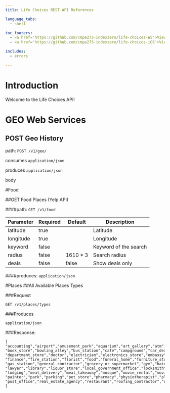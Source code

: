```yaml
---
title: Life Choices REST API References

language_tabs:
  - shell

toc_footers:
  - <a href='https://github.com/cmpe273-indexzero/life-choices-WS'>View WS Project GitHub Page</a>
  - <a href='https://github.com/cmpe273-indexzero/life-choices-iOS'>View iOS Project GitHub Page</a>

includes:
  - errors

---
```


# Introduction

Welcome to the Life Choices API!






# GEO Web Services
## POST Geo History

path: `POST /v1/geo/`

consumes `application/json`

produces `application/json`

body





#Food

##GET Food Places (Yelp API)

####path: `GET /v1/food`

Parameter | Required | Default | Description
--------- | -------  | --------|-----------
latitude  | true     |         | Latitude
longitude | true     |         | Longitude
keyword   | false    |         | Keyword of the search
radius    | false    | 1610 * 3| Search radius
deals     | false    | false   | Show deals only

####produces: `application/json`







#Places
##All Available Places Types

###Request

`GET /v1/places/types`

###Produces

`application/json`

###Response:

```
[
"accounting","airport","amusement_park","aquarium","art_gallery","atm","bakery","bank","bar","beauty_salon","bicycle_store",
"book_store","bowling_alley","bus_station","cafe","campground","car_dealer","car_rental","car_repair","car_wash","casino","cemetery","church","city_hall","clothing_store","convenience_store","courthouse","dentist",
"department_store","doctor","electrician","electronics_store","embassy","establishment",
"finance","fire_station","florist","food","funeral_home","furniture_store",
"gas_station","general_contractor","grocery_or_supermarket","gym","hair_care","hardware_store","health","hindu_temple","home_goods_store","hospital","insurance_agency","jewelry_store","laundry",
"lawyer","library","liquor_store","local_government_office","locksmith",
"lodging","meal_delivery","meal_takeaway","mosque","movie_rental","movie_theater","moving_company","museum","night_club",
"painter","park","parking","pet_store","pharmacy","physiotherapist","place_of_worship","plumber","police",
"post_office","real_estate_agency","restaurant","roofing_contractor","rv_park","school","shoe_store","shopping_mall","spa","stadium","storage","store","subway_station","synagogue","taxi_stand","train_station","travel_agency","university","veterinary_care","zoo"
]
```


